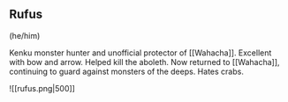## Rufus
(he/him)

Kenku monster hunter and unofficial protector of [[Wahacha]]. Excellent with bow and arrow. Helped kill the aboleth. Now returned to [[Wahacha]], continuing to guard against monsters of the deeps. Hates crabs. 

![[rufus.png|500]]
